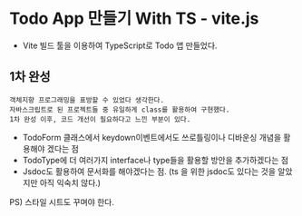 # Todo App 만들기 With TS - vite.js

- Vite 빌드 툴을 이용하여 TypeScript로 Todo 앱 만들었다.

## 1차 완성 
    객체지향 프로그래밍을 표방할 수 있었다 생각한다.
    자바스크립트로 된 프로젝트들 중 유일하게 class를 활용하여 구현했다.
    1차 완성 이후, 코드 개선이 필요하다고 느낀 부분이 있다.

+ TodoForm 클래스에서 keydown이벤트에서도 쓰로틀링이나 디바운싱 개념을 활용해야 겠다는 점
+ TodoType에 더 여러가지 interface나 type들을 활용할 방안을 추가하겠다는 점
+ Jsdoc도 활용하여 문서화를 해야겠다는 점. (ts 을 위한 jsdoc도 있다는 것을 알았지만 아직 익숙치 않다.)

PS) 스타일 시트도 꾸며야 한다.
